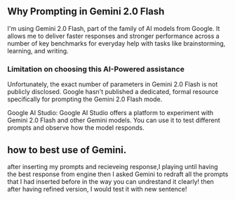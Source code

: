 ## Why Prompting in Gemini 2.0 Flash

I'm using Gemini 2.0 Flash, part of the family of AI models from Google. It allows me to deliver faster responses and stronger performance across a number of key benchmarks for everyday help with tasks like brainstorming, learning, and writing.

### Limitation on choosing this AI-Powered assistance
 Unfortunately, the exact number of parameters in Gemini 2.0 Flash is not publicly disclosed.
 Google hasn't published a dedicated, formal resource specifically for prompting the Gemini 2.0 Flash mode.

Google AI Studio: Google AI Studio offers a platform to experiment with Gemini 2.0 Flash and other Gemini models. You can use it to test different prompts and observe how the model responds.

## how to best use of Gemini.
after inserting my prompts and recieveing response,I playing until having the best response from engine then I asked Gemini to redraft all the prompts that I had inserted before in the way you can undrestand it clearly! then after having refined version, I would test it with new sentence!